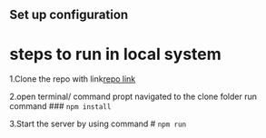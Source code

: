 ## Set up configuration
# steps to run in local system 
1.Clone the repo with link[repo link]( https://github.com/cripttion/mapuptollcalculator.git)

2.open terminal/ command propt navigated to the clone folder run command  ### `npm install`

3.Start the server by using command # `npm run` 

